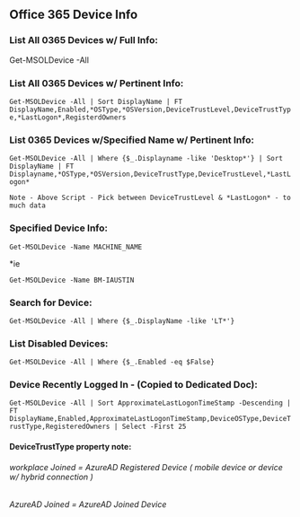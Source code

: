 ## Office 365 Device Info

### List All 0365 Devices w/ Full Info:
Get-MSOLDevice -All 

### List All 0365 Devices w/ Pertinent Info:
```Get-MSOLDevice -All | Sort DisplayName | FT DisplayName,Enabled,*OSType,*OSVersion,DeviceTrustLevel,DeviceTrustType,*LastLogon*,RegisterdOwners```

### List 0365 Devices w/Specified Name w/ Pertinent Info:

```Get-MSOLDevice -All | Where {$_.Displayname -like 'Desktop*'} | Sort DisplayName | FT Displayname,*OSType,*OSVersion,DeviceTrustType,DeviceTrustLevel,*LastLogon*```

``Note - Above Script - Pick between DeviceTrustLevel & *LastLogon* - to much data``

### Specified Device Info:

```Get-MSOLDevice -Name MACHINE_NAME```

*ie

```Get-MSOLDevice -Name BM-IAUSTIN ```

### Search for Device:

```Get-MSOLDevice -All | Where {$_.DisplayName -like 'LT*'}```



### List Disabled Devices:

```Get-MSOLDevice -All | Where {$_.Enabled -eq $False}```


### Device Recently Logged In - (Copied to Dedicated Doc):

```Get-MSOLDevice -All | Sort ApproximateLastLogonTimeStamp -Descending | FT DisplayName,Enabled,ApproximateLastLogonTimeStamp,DeviceOSType,DeviceTrustType,RegisteredOwners | Select -First 25```



#### DeviceTrustType property note:
###### workplace Joined = AzureAD Registered Device ( mobile device or device w/ hybrid connection )
###### AzureAD Joined = AzureAD Joined Device 
